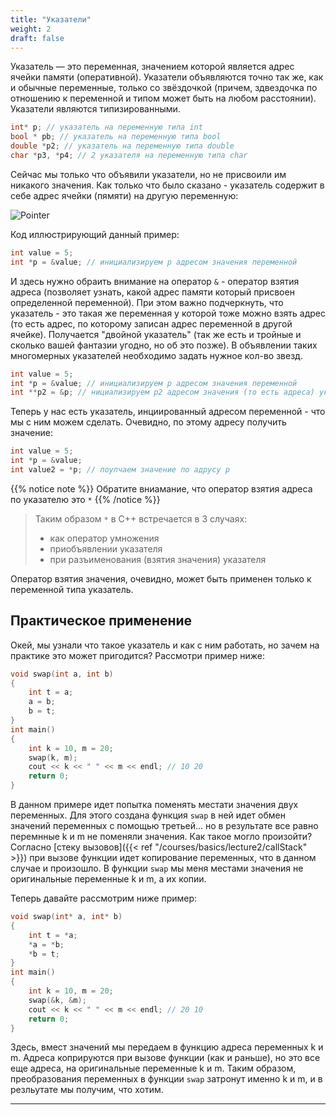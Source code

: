 ```yaml
---
title: "Указатели"
weight: 2
draft: false
---
```


Указатель — это переменная, значением которой является адрес ячейки памяти (оперативной). Указатели объявляются точно так же, как и обычные переменные, только со звёздочкой (причем, здвездочка по отношению к переменной и типом может быть на любом расстоянии). Указатели являются типизированными.
```cpp
int* p; // указатель на переменную типа int
bool * pb; // указатель на переменную типа bool
double *p2; // указатель на переменную типа double
char *p3, *p4; // 2 указателя на переменную типа char
```

Сейчас мы только что объявили указатели, но не присвоили им никакого значения. Как только что было сказано - указатель содержит в себе адрес ячейки (пямяти) на другую переменную:

![Pointer](/static/images/basics/lecture2/pointer5.png?featherlight=false)

Код иллюстрирующий данный пример:
```cpp
int value = 5;
int *p = &value; // инициализируем p адресом значения переменной
```

И здесь нужно обраить внимание на оператор `&` - оператор взятия адреса (позволяет узнать, какой адрес памяти который присвоен определенной переменной). При этом важно подчеркнуть, что указатель - это такая же переменная у которой тоже можно взять адрес (то есть адрес, по которому записан адрес переменной в другой ячейке). Получается "двойной указатель" (так же есть и тройные и сколько вашей фантазии угодно, но об это позже). В объявлении таких многомерных указателей необходимо задать нужное кол-во звезд.
```cpp
int value = 5;
int *p = &value; // инициализируем p адресом значения переменной
int **p2 = &p; // нициализируем p2 адресом значения (то есть адреса) указателя p
```

Теперь у нас есть указатель, инциированный адресом переменной - что мы с ним можем сделать. Очевидно, по этому адресу получить значение:

```cpp
int value = 5;
int *p = &value;
int value2 = *p; // поулчаем значение по адрусу p
```

{{% notice note %}}
Обратите вниамание, что оператор взятия адреса по указателю это `*`
{{% /notice %}}

> Таким образом `*` в C++ встречается в 3 случаях:
> * как оператор умножения
> * приобъявлении указателя
> * при разъименования (взятия значения) указателя

Оператор взятия значения, очевидно, может быть применен только к переменной типа указатель.

## Практическое применение

Окей, мы узнали что такое указатель и как с ним работать, но зачем на практике это может пригодится? Рассмотри пример ниже:
```cpp
void swap(int a, int b)
{
	int t = a;
	a = b;
	b = t;
}
int main()
{
	int k = 10, m = 20;
	swap(k, m);
	cout << k << " " << m << endl; // 10 20
	return 0;
}
```

В данном примере идет попытка поменять местати значения двух переменных. Для этого создана функция `swap` в ней идет обмен значений переменных с помощью третьей... но в результате все равно перемнные k и m не поменяли значения. Как такое могло произойти? Согласно [стеку вызовов]({{< ref "/courses/basics/lecture2/callStack" >}}) при вызове функции идет копирование переменных, что в данном случае и произошло. В функции `swap` мы меня местами значения не оригинальные переменные k и m, а их копии.

Теперь давайте рассмотрим ниже пример:
```cpp
void swap(int* a, int* b)
{
	int t = *a;
	*a = *b;
	*b = t;
}
int main()
{
	int k = 10, m = 20;
	swap(&k, &m);
	cout << k << " " << m << endl; // 20 10
	return 0;
}
```

Здесь, вмест значений мы передаем в функцию адреса переменных k и m. Адреса коприруются при вызове функции (как и раньше), но это все еще адреса, на оригинальные переменные k и m. Таким образом, преобразования переменных в функции `swap` затронут именно k и m, и в резльутате мы получим, что хотим.

---